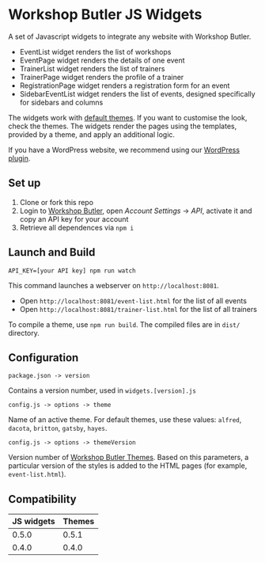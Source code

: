 # Workshop Butler JS Widgets

A set of Javascript widgets to integrate any website with Workshop Butler. 

* EventList widget renders the list of workshops
* EventPage widget renders the details of one event
* TrainerList widget renders the list of trainers
* TrainerPage widget renders the profile of a trainer
* RegistrationPage widget renders a registration form for an event
* SidebarEventList widget renders the list of events, designed specifically for sidebars and columns

The widgets work with [default themes](https://github.com/workshopbutler/themes). If you want to customise
the look, check the themes. The widgets render the pages using the templates, provided by a theme, and 
apply an additional logic. 

If you have a WordPress website, we recommend using our [WordPress plugin](https://github.com/workshopbutler/wordpress-plugin).

## Set up
1. Clone or fork this repo
2. Login to [Workshop Butler](https://workshopbutler.com), open *Account Settings* -> *API*, activate it and 
copy an API key for your account
3. Retrieve all dependences via `npm i`  

## Launch and Build
`API_KEY=[your API key] npm run watch`

This command launches a webserver on `http://localhost:8081`. 

* Open `http://localhost:8081/event-list.html` for the list of all events
* Open `http://localhost:8081/trainer-list.html` for the list of all trainers

To compile a theme, use `npm run build`. The compiled files are in `dist/` directory.       

## Configuration
`package.json -> version`

Contains a version number, used in `widgets.[version].js`

`config.js -> options -> theme`

Name of an active theme. For default themes, use these values: `alfred`, `dacota`, `britton`, `gatsby`, `hayes`.

`config.js -> options -> themeVersion`

Version number of [Workshop Butler Themes](https://github.com/workshopbutler/themes). Based on this parameters, 
a particular version of the styles is added to the HTML pages (for example, `event-list.html`).

## Compatibility

JS widgets | Themes  
-------------- | --------------------------
0.5.0 | 0.5.1 
0.4.0 | 0.4.0 
